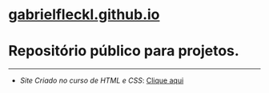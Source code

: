 # [gabrielfleckl.github.io](gabrielfleckl.github.io)
# Repositório público para projetos.
***
* _Site Criado no curso de HTML e CSS_: [Clique aqui](https://gabrielfleckl.github.io/projeto-android/)
